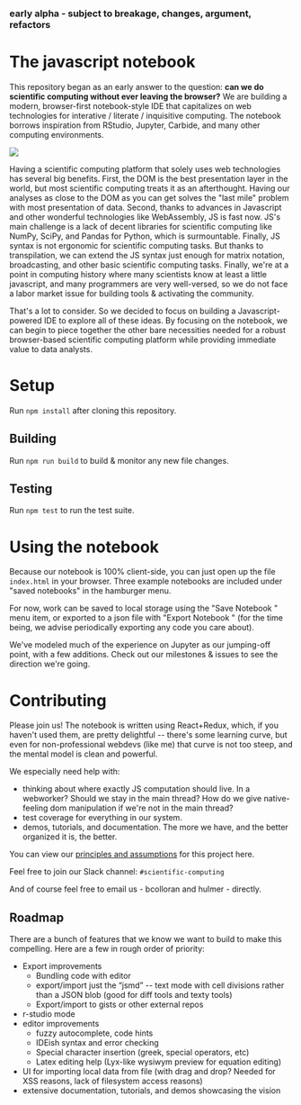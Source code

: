 ### early alpha - subject to breakage, changes, argument, refactors

# The javascript notebook

This repository began as an early answer to the question: __can we do scientific computing without ever leaving the browser?__ We are building a modern, browser-first notebook-style IDE that capitalizes on web technologies for interative / literate / inquisitive computing. The notebook borrows inspiration from RStudio, Jupyter, Carbide, and many other computing environments.

![](https://media.giphy.com/media/xT0xeJdYMwA8GvEdCE/giphy.gif)

Having a scientific computing platform that solely uses web technologies has several big benefits. First, the DOM is the best presentation layer in the world, but most scientific computing treats it as an afterthought. Having our analyses as close to the DOM as you can get solves the "last mile" problem with most presentation of data. Second, thanks to advances in Javascript and other wonderful technologies like WebAssembly, JS is fast now. JS's main challenge is a lack of decent libraries for scientific computing like NumPy, SciPy, and Pandas for Python, which is surmountable. Finally, JS syntax is not ergonomic for scientific computing tasks. But thanks to transpilation, we can extend the JS syntax just enough for matrix notation, broadcasting, and other basic scientific computing tasks. Finally, we're at a point in computing history where many scientists know at least a little javascript, and many programmers are very well-versed, so we do not face a labor market issue for building tools & activating the community.

That's a lot to consider. So we decided to focus on building a Javascript-powered IDE to explore all of these ideas. By focusing on the notebook, we can begin to piece together the other bare necessities needed for a robust browser-based scientific computing platform while providing immediate value to data analysts.

# Setup

Run `npm install` after cloning this repository.

## Building

Run `npm run build` to build & monitor any new file changes.

## Testing

Run `npm test` to run the test suite.

# Using the notebook

Because our notebook is 100% client-side, you can just open up the file `index.html` in your browser. Three example notebooks are included under "saved notebooks" in the hamburger menu.

For now, work can be saved to local storage using the "Save Notebook <ctrl-s>" menu item, or exported to a json file with "Export Notebook <ctrl-e>" (for the time being, we advise periodically exporting any code you care about).

We've modeled much of the experience on Jupyter as our jumping-off point, with a few additions. Check out our milestones & issues to see the direction we're going.

# Contributing

Please join us! The notebook is written using React+Redux, which, if you haven't used them, are pretty delightful -- there's some learning curve, but even for non-professional webdevs (like me) that curve is not too steep, and the mental model is clean and powerful.

We especially need help with:

- thinking about where exactly JS computation should live. In a webworker? Should we stay in the main thread? How do we give native-feeling dom manipulation if we're not in the main thread?
- test coverage for everything in our system.
- demos, tutorials, and documentation. The more we have, and the better organized it is, the better.

You can view our [principles and assumptions]( https://docs.google.com/document/d/1KcELJ15hxvDBy4Qb8TzTZ1Lk_4kaSXjvzpcg3M0cQRg/edit# ) for this project here.

Feel free to join our Slack channel: `#scientific-computing`

And of course feel free to email us - bcolloran and hulmer - directly.

## Roadmap

There are a bunch of features that we know we want to build to make this compelling. Here are a few in rough order of priority:

* Export improvements
  * Bundling code with editor
  * export/import just the “jsmd” -- text mode with cell divisions rather than a JSON blob (good for diff tools and texty tools)
  * Export/import to gists or other external repos
* r-studio mode
* editor improvements
  * fuzzy autocomplete, code hints
  * IDEish syntax and error checking
  * Special character insertion (greek, special operators, etc)
  * Latex editing help (Lyx-like wysiwym preview for equation editing)
* UI for importing local data from file (with drag and drop? Needed for XSS reasons, lack of filesystem access reasons)
* extensive documentation, tutorials, and demos showcasing the vision
